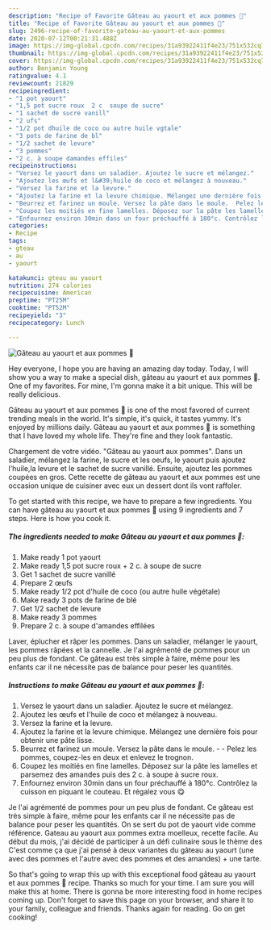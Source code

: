 ```yaml
---
description: "Recipe of Favorite Gâteau au yaourt et aux pommes 🍏"
title: "Recipe of Favorite Gâteau au yaourt et aux pommes 🍏"
slug: 2496-recipe-of-favorite-gateau-au-yaourt-et-aux-pommes
date: 2020-07-12T00:21:31.488Z
image: https://img-global.cpcdn.com/recipes/31a93922411f4e23/751x532cq70/gateau-au-yaourt-et-aux-pommes-🍏-photo-principale-de-la-recette.jpg
thumbnail: https://img-global.cpcdn.com/recipes/31a93922411f4e23/751x532cq70/gateau-au-yaourt-et-aux-pommes-🍏-photo-principale-de-la-recette.jpg
cover: https://img-global.cpcdn.com/recipes/31a93922411f4e23/751x532cq70/gateau-au-yaourt-et-aux-pommes-🍏-photo-principale-de-la-recette.jpg
author: Benjamin Young
ratingvalue: 4.1
reviewcount: 21829
recipeingredient:
- "1 pot yaourt"
- "1,5 pot sucre roux  2 c  soupe de sucre"
- "1 sachet de sucre vanill"
- "2 ufs"
- "1/2 pot dhuile de coco ou autre huile vgtale"
- "3 pots de farine de bl"
- "1/2 sachet de levure"
- "3 pommes"
- "2 c. à soupe damandes effiles"
recipeinstructions:
- "Versez le yaourt dans un saladier. Ajoutez le sucre et mélangez."
- "Ajoutez les œufs et l&#39;huile de coco et mélangez à nouveau."
- "Versez la farine et la levure."
- "Ajoutez la farine et la levure chimique. Mélangez une dernière fois pour obtenir une pâte lisse."
- "Beurrez et farinez un moule. Versez la pâte dans le moule.  Pelez les pommes, coupez-les en deux et enlevez le trognon."
- "Coupez les moitiés en fine lamelles. Déposez sur la pâte les lamelles et parsemez des amandes puis des 2 c. à soupe à sucre roux."
- "Enfournez environ 30min dans un four préchauffé à 180°c. Contrôlez la cuisson en piquant le couteau. Et régalez vous 😋"
categories:
- Recipe
tags:
- gteau
- au
- yaourt

katakunci: gteau au yaourt 
nutrition: 274 calories
recipecuisine: American
preptime: "PT25M"
cooktime: "PT52M"
recipeyield: "3"
recipecategory: Lunch

---
```



![Gâteau au yaourt et aux pommes 🍏](https://img-global.cpcdn.com/recipes/31a93922411f4e23/751x532cq70/gateau-au-yaourt-et-aux-pommes-🍏-photo-principale-de-la-recette.jpg)

Hey everyone, I hope you are having an amazing day today. Today, I will show you a way to make a special dish, gâteau au yaourt et aux pommes 🍏. One of my favorites. For mine, I'm gonna make it a bit unique. This will be really delicious.

Gâteau au yaourt et aux pommes 🍏 is one of the most favored of current trending meals in the world. It's simple, it's quick, it tastes yummy. It's enjoyed by millions daily. Gâteau au yaourt et aux pommes 🍏 is something that I have loved my whole life. They're fine and they look fantastic.

Chargement de votre vidéo. &#34;Gâteau au yaourt aux pommes&#34;. Dans un saladier, mélangez la farine, le sucre et les oeufs, le yaourt puis ajoutez l&#39;huile,la levure et le sachet de sucre vanillé. Ensuite, ajoutez les pommes coupées en gros. Cette recette de gâteau au yaourt et aux pommes est une occasion unique de cuisiner avec eux un dessert dont ils vont raffoler.


To get started with this recipe, we have to prepare a few ingredients. You can have gâteau au yaourt et aux pommes 🍏 using 9 ingredients and 7 steps. Here is how you cook it.

<!--inarticleads1-->

##### The ingredients needed to make Gâteau au yaourt et aux pommes 🍏:

1. Make ready 1 pot yaourt
1. Make ready 1,5 pot sucre roux + 2 c. à soupe de sucre
1. Get 1 sachet de sucre vanillé
1. Prepare 2 œufs
1. Make ready 1/2 pot d&#39;huile de coco (ou autre huile végétale)
1. Make ready 3 pots de farine de blé
1. Get 1/2 sachet de levure
1. Make ready 3 pommes
1. Prepare 2 c. à soupe d&#39;amandes effilées


Laver, éplucher et râper les pommes. Dans un saladier, mélanger le yaourt, les pommes râpées et la cannelle. Je l&#39;ai agrémenté de pommes pour un peu plus de fondant. Ce gâteau est très simple à faire, même pour les enfants car il ne nécessite pas de balance pour peser les quantités. 

<!--inarticleads2-->

##### Instructions to make Gâteau au yaourt et aux pommes 🍏:

1. Versez le yaourt dans un saladier. Ajoutez le sucre et mélangez.
1. Ajoutez les œufs et l&#39;huile de coco et mélangez à nouveau.
1. Versez la farine et la levure.
1. Ajoutez la farine et la levure chimique. Mélangez une dernière fois pour obtenir une pâte lisse.
1. Beurrez et farinez un moule. Versez la pâte dans le moule. -  - Pelez les pommes, coupez-les en deux et enlevez le trognon.
1. Coupez les moitiés en fine lamelles. Déposez sur la pâte les lamelles et parsemez des amandes puis des 2 c. à soupe à sucre roux.
1. Enfournez environ 30min dans un four préchauffé à 180°c. Contrôlez la cuisson en piquant le couteau. Et régalez vous 😋


Je l&#39;ai agrémenté de pommes pour un peu plus de fondant. Ce gâteau est très simple à faire, même pour les enfants car il ne nécessite pas de balance pour peser les quantités. On se sert du pot de yaourt vide comme référence. Gateau au yaourt aux pommes extra moelleux, recette facile. Au début du mois, j&#39;ai décidé de participer à un défi culinaire sous le thème des C&#39;est comme ça que j&#39;ai pensé à deux variantes du gâteau au yaourt (une avec des pommes et l&#39;autre avec des pommes et des amandes) + une tarte. 

So that's going to wrap this up with this exceptional food gâteau au yaourt et aux pommes 🍏 recipe. Thanks so much for your time. I am sure you will make this at home. There is gonna be more interesting food in home recipes coming up. Don't forget to save this page on your browser, and share it to your family, colleague and friends. Thanks again for reading. Go on get cooking!
